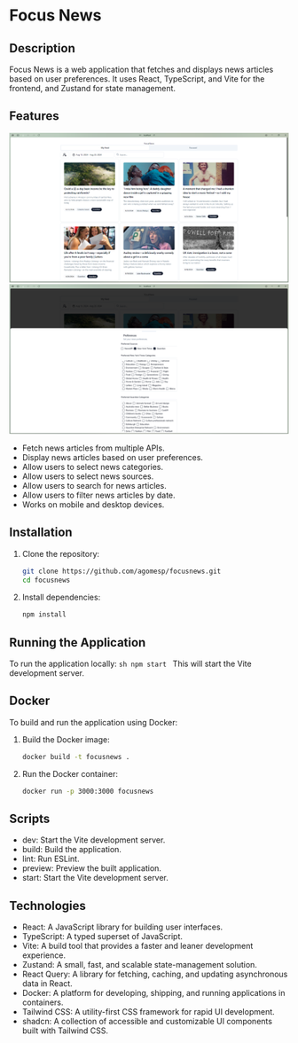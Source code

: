 # Focus News

## Description
Focus News is a web application that fetches and displays news articles based on user preferences. It uses React, TypeScript, and Vite for the frontend, and Zustand for state management.

## Features
![Home Screen](./screenshots/main-screen.png)
![User Preferences](./screenshots/preference-screen.png)
- Fetch news articles from multiple APIs.
- Display news articles based on user preferences.
- Allow users to select news categories.
- Allow users to select news sources.
- Allow users to search for news articles.
- Allow users to filter news articles by date.
- Works on mobile and desktop devices.

## Installation

1. Clone the repository:
    ```sh
    git clone https://github.com/agomesp/focusnews.git
    cd focusnews
    ```

2. Install dependencies:
    ```sh
    npm install
    ```

## Running the Application

To run the application locally:
    ```sh
    npm start
    ```
This will start the Vite development server.

## Docker
To build and run the application using Docker:

1. Build the Docker image:  
    ```sh
    docker build -t focusnews .
    ```

2. Run the Docker container:
    ```sh
    docker run -p 3000:3000 focusnews
    ```

## Scripts
- dev: Start the Vite development server.
- build: Build the application.
- lint: Run ESLint.
- preview: Preview the built application.
- start: Start the Vite development server.

## Technologies
- React: A JavaScript library for building user interfaces.
- TypeScript: A typed superset of JavaScript.
- Vite: A build tool that provides a faster and leaner development experience.
- Zustand: A small, fast, and scalable state-management solution.
- React Query: A library for fetching, caching, and updating asynchronous data in React.
- Docker: A platform for developing, shipping, and running applications in containers.
- Tailwind CSS: A utility-first CSS framework for rapid UI development.
- shadcn: A collection of accessible and customizable UI components built with Tailwind CSS.
